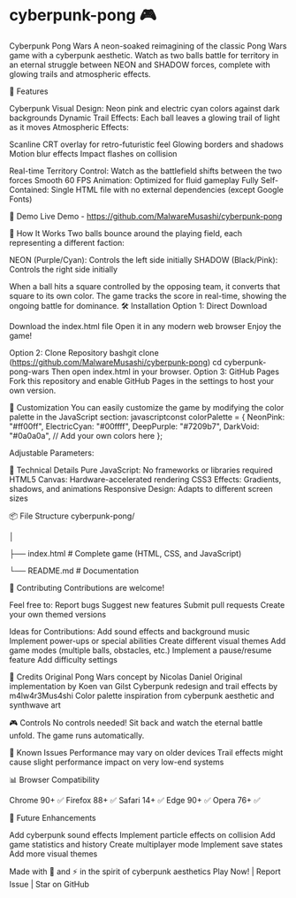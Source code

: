 # cyberpunk-pong 🎮 
Cyberpunk Pong Wars
A neon-soaked reimagining of the classic Pong Wars game with a cyberpunk aesthetic. Watch as two balls battle for territory in an eternal struggle between NEON and SHADOW forces, complete with glowing trails and atmospheric effects.


🌟 Features

Cyberpunk Visual Design: Neon pink and electric cyan colors against dark backgrounds
Dynamic Trail Effects: Each ball leaves a glowing trail of light as it moves
Atmospheric Effects:

Scanline CRT overlay for retro-futuristic feel
Glowing borders and shadows
Motion blur effects
Impact flashes on collision


Real-time Territory Control: Watch as the battlefield shifts between the two forces
Smooth 60 FPS Animation: Optimized for fluid gameplay
Fully Self-Contained: Single HTML file with no external dependencies (except Google Fonts)

🚀 Demo
Live Demo - https://github.com/MalwareMusashi/cyberpunk-pong

🎯 How It Works
Two balls bounce around the playing field, each representing a different faction:

NEON (Purple/Cyan): Controls the left side initially
SHADOW (Black/Pink): Controls the right side initially

When a ball hits a square controlled by the opposing team, it converts that square to its own color. The game tracks the score in real-time, showing the ongoing battle for dominance.
🛠️ Installation
Option 1: Direct Download

Download the index.html file
Open it in any modern web browser
Enjoy the game!

Option 2: Clone Repository
bashgit clone (https://github.com/MalwareMusashi/cyberpunk-pong)
cd cyberpunk-pong-wars
Then open index.html in your browser.
Option 3: GitHub Pages
Fork this repository and enable GitHub Pages in the settings to host your own version.

🎨 Customization
You can easily customize the game by modifying the color palette in the JavaScript section:
javascriptconst colorPalette = {
  NeonPink: "#ff00ff",
  ElectricCyan: "#00ffff",
  DeepPurple: "#7209b7",
  DarkVoid: "#0a0a0a",
  // Add your own colors here
};

Adjustable Parameters:

🔧 Technical Details
Pure JavaScript: No frameworks or libraries required
HTML5 Canvas: Hardware-accelerated rendering
CSS3 Effects: Gradients, shadows, and animations
Responsive Design: Adapts to different screen sizes

📦 File Structure
cyberpunk-pong/

│

├── index.html          # Complete game (HTML, CSS, and JavaScript)

└── README.md          # Documentation

🤝 Contributing
Contributions are welcome! 

Feel free to:
Report bugs
Suggest new features
Submit pull requests
Create your own themed versions

Ideas for Contributions:
Add sound effects and background music
Implement power-ups or special abilities
Create different visual themes
Add game modes (multiple balls, obstacles, etc.)
Implement a pause/resume feature
Add difficulty settings

🙏 Credits
Original Pong Wars concept by Nicolas Daniel
Original implementation by Koen van Gilst
Cyberpunk redesign and trail effects by m4lw4r3Mus4shi
Color palette inspiration from cyberpunk aesthetic and synthwave art

🎮 Controls
No controls needed! Sit back and watch the eternal battle unfold. The game runs automatically.

🐛 Known Issues
Performance may vary on older devices
Trail effects might cause slight performance impact on very low-end systems

📊 Browser Compatibility

Chrome 90+ ✅
Firefox 88+ ✅
Safari 14+ ✅
Edge 90+ ✅
Opera 76+ ✅

🚀 Future Enhancements

 Add cyberpunk sound effects
 Implement particle effects on collision
 Add game statistics and history
 Create multiplayer mode
 Implement save states
 Add more visual themes

Made with 💜 and ⚡ in the spirit of cyberpunk aesthetics
Play Now! | Report Issue | Star on GitHub
